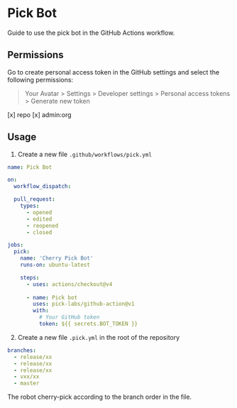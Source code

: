 # Pick Bot

 Guide to use the pick bot in the GitHub Actions workflow.

## Permissions

Go to create personal access token in the GitHub settings and select the following permissions:
> Your Avatar > Settings > Developer settings > Personal access tokens > Generate new token

[x] repo 
[x] admin:org

## Usage

1. Create a new file `.github/workflows/pick.yml`
```yaml
name: Pick Bot

on:
  workflow_dispatch:

  pull_request:
    types:
      - opened
      - edited
      - reopened
      - closed

jobs:
  pick:
    name: 'Cherry Pick Bot'
    runs-on: ubuntu-latest

    steps:
      - uses: actions/checkout@v4
        
      - name: Pick bot
        uses: pick-labs/github-action@v1
        with:
          # Your GitHub token
          token: ${{ secrets.BOT_TOKEN }}  
```
2. Create a new file `.pick.yml` in the root of the repository

```yaml
branches:
  - release/xx
  - release/xx
  - release/xx
  - vxx/xx
  - master
```

The robot cherry-pick according to the branch order in the file.
